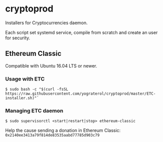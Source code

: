 # cryptoprod

Installers for Cryptocurrencies daemon.

Each script set systemd service, compile from scratch and create an user for security.

## Ethereum Classic

Compatible with Ubuntu 16.04 LTS or newer.

### Usage with ETC

```shell
$ sudo bash -c "$(curl -fsSL https://raw.githubusercontent.com/yograterol/cryptoprod/master/ETC-installer.sh)"`
```

### Managing ETC daemon

```shell
$ sudo supervisorctl <start|restart|stop> ethereum-classic
```

Help the cause sending a donation in Ethereum Classic: `0x2140ee3413a79f814de83535aabd77785d903c79`
